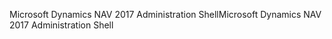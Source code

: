 <span data-ttu-id="bd424-101">Microsoft Dynamics NAV 2017 Administration Shell</span><span class="sxs-lookup"><span data-stu-id="bd424-101">Microsoft Dynamics NAV 2017 Administration Shell</span></span>